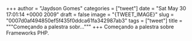 
+++
author = "Jaydson Gomes"
categories = ["tweet"]
date = "Sat May 30 17:01:14 +0000 2009"
draft = false
image = "{TWEET_IMAGE}"
slug = "0007d0af494850ef5f435f0ddca61fa342987ab3"
tags = ["tweet"]
title = """Começando a palestra sobr..."""
+++
Começando a palestra sobre Frameworks PHP.
